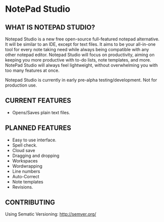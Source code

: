 # NotePad Studio

WHAT IS NOTEPAD STUDIO?
-----------------------

Notepad Studio is a new free open-source full-featured notepad alternative. It will be similar to an IDE, except for text files. It aims to be your all-in-one tool for every note taking need while always being compatible with any other notepad editor. Notepad Studio will focus on productivity, aiming on keeping you more productive with to-do lists, note templates, and more. NotePad Studio will always feel lightweight, without overwhelming you with too many features at once.

Notepad Studio is currently in early pre-alpha testing/development. Not for production use.


CURRENT FEATURES
-----------------

* Opens/Saves plain text files.

PLANNED FEATURES
-----------------

* Easy to use interface.
* Spell check.
* Cloud save
* Dragging and dropping
* Workspaces
* Wordwrapping
* Line numbers
* Auto-Correct
* Note templates
* Revisions.

CONTRIBUTING
------------

Using Sematic Versioning: http://semver.org/




